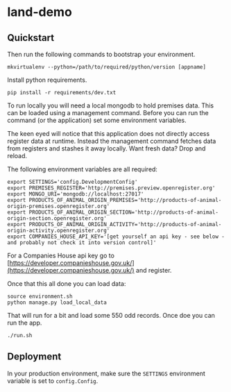 # land-demo


Quickstart
----------

Then run the following commands to bootstrap your environment.

```
mkvirtualenv --python=/path/to/required/python/version [appname]
```

Install python requirements.
```
pip install -r requirements/dev.txt
```

To run locally you will need a local mongodb to hold premises data. This can be loaded using a management command. Before you can run the command (or the application) set some environment variables.

The keen eyed will notice that this application does not directly access register data at runtime. Instead the management command fetches data from registers and stashes it away locally. Want fresh data? Drop and reload.

The following environment variables are all required:

```
export SETTINGS='config.DevelopmentConfig'
export PREMISES_REGISTER='http://premises.preview.openregister.org'
export MONGO_URI='mongodb://localhost:27017'
export PRODUCTS_OF_ANIMAL_ORIGIN_PREMISES='http://products-of-animal-origin-premises.openregister.org'
export PRODUCTS_OF_ANIMAL_ORIGIN_SECTION='http://products-of-animal-origin-section.openregister.org'
export PRODUCTS_OF_ANIMAL_ORIGIN_ACTIVITY='http://products-of-animal-origin-activity.openregister.org'
export COMPANIES_HOUSE_API_KEY='[get yourself an api key - see below - and probably not check it into version control]'
```

For a Companies House api key go to [https://developer.companieshouse.gov.uk/](https://developer.companieshouse.gov.uk/) and register.

Once that this all done you can load data:

```
source environment.sh
python manage.py load_local_data
```

That will run for a bit and load some 550 odd records. Once doe you can run the app.

```
./run.sh
```


Deployment
----------

In your production environment, make sure the ``SETTINGS`` environment variable is set to ``config.Config``.

